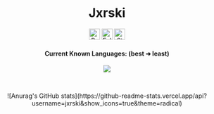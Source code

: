 <h1 align="center">Jxrski</h1>
<a href="https://github.com/jxrski"></a>

<p align="center">
  <img height="25" src="https://api.visitorbadge.io/api/VisitorHit?user=jxrski&countColorcountColor&countColor=%23006EFF" alt="Profile Views"/>
  <img height="25" src="https://img.shields.io/github/followers/jxrski?color=4a12ba&style=for-the-badge&logo=github&label=Follow" alt="Followers"/>
  <img height="25" src="https://img.shields.io/github/stars/jxrski?color=f429ff&style=for-the-badge&logo=github&label=Stars" alt="Stars"/>
</p>
<h4 align="center">Current Known Languages: (best ➜ least)</h5>
<p align="center">
           <img src="https://skillicons.dev/icons?i=py,html,"/>
</p>

<br>

<p align="center">
  ![Anurag's GitHub stats](https://github-readme-stats.vercel.app/api?username=jxrski&show_icons=true&theme=radical)
</p>
